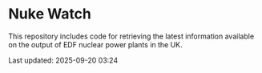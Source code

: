 # Nuke Watch

This repository includes code for retrieving the latest information available on the output of EDF nuclear power plants in the UK.

Last updated: 2025-09-20 03:24
